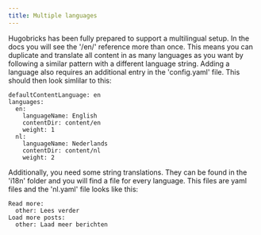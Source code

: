 ```yaml
---
title: Multiple languages
---
```


Hugobricks has been fully prepared to support a multilingual setup. In the docs you will see the '/en/' reference more than once. This means you can duplicate and translate all content in as many languages as you want by following a similar pattern with a different language string. Adding a language also requires an additional entry in the 'config.yaml' file. This should then look simlilar to this:

```
defaultContentLanguage: en
languages:
  en:
    languageName: English
    contentDir: content/en
    weight: 1
  nl:
    languageName: Nederlands
    contentDir: content/nl
    weight: 2
```

Additionally, you need some string translations. They can be found in the 'i18n' folder and you will find a file for every language. This files are yaml files and the 'nl.yaml' file looks like this:

```
Read more:
  other: Lees verder
Load more posts:
  other: Laad meer berichten
```